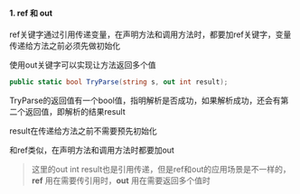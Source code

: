 #### 1. ref 和 out

ref关键字通过引用传递变量，在声明方法和调用方法时，都要加ref关键字，变量传递给方法之前必须先做初始化

使用out关键字可以实现让方法返回多个值

```c#
public static bool TryParse(string s, out int result);
```

TryParse的返回值有一个bool值，指明解析是否成功，如果解析成功，还会有第二个返回值，即解析的结果result

result在传递给方法之前不需要预先初始化

和ref类似，在声明方法和调用方法时都要加out

> 这里的out int result也是引用传递，但是ref和out的应用场景是不一样的，**ref** 用在需要传引用时，**out** 用在需要返回多个值时

